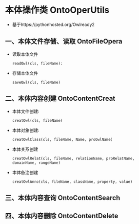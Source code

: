 # 本体操作类 OntoOperUtils
+ 基于https://pythonhosted.org/Owlready2
## 一、本体文件存储、读取 OntoFileOpera
- 读取本体文件

	```
	readOwl(cls, fileName):
	```
- 存储本体文件

	```
	saveOwl(cls, fileName)
	```
## 二、本体内容创建 OntoContentCreat
- 本体文件创建:

	```
	creatOwl(cls, fileName)
	```
- 本体对象创建:

	```
	creatOwlClass(cls, fileName, Name, proOwlName)
	```
- 本体关系创建

	```
	creatOwlRelat(cls, fileName, relationName, proRelatName, domainName, rangeName)
	```
- 本体备注创建

	```
	creatOwlAnno(cls, fileName, className, property, value)
	```
## 三、本体内容查询 OntoContentSearch
## 四、本体内容删除 OntoContentDelete
